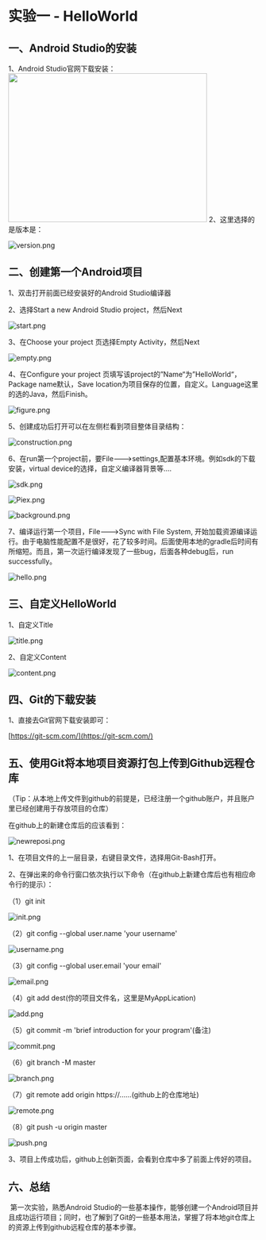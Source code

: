 # 实验一 - HelloWorld

## 一、Android Studio的安装

1、Android Studio官网下载安装：
<br/>
<img src="https://developer.android.google.cn/studio/" width="400" height="300">
2、这里选择的是版本是：

![version.png](https://i.loli.net/2020/10/06/x4bvahSpe9sDABd.png)

## 二、创建第一个Android项目

1、双击打开前面已经安装好的Android Studio编译器

2、选择Start a new Android Studio project，然后Next

![start.png](https://i.loli.net/2020/10/06/SJvCbnkrIy4VXcD.png)

3、在Choose your project 页选择Empty Activity，然后Next

![empty.png](https://i.loli.net/2020/10/06/HO7EULCmiVl98PM.png)

4、在Configure your project 页填写该project的”Name“为”HelloWorld“，Package name默认，Save location为项目保存的位置，自定义。Language这里的选的Java，然后Finish。

![figure.png](https://i.loli.net/2020/10/06/Xxvd5T7wE2Rtzfb.png)

5、创建成功后打开可以在左侧栏看到项目整体目录结构：

![construction.png](https://i.loli.net/2020/10/06/qXnuRlGvgBz5yS8.png)

6、在run第一个project前，要File--->settings,配置基本环境。例如sdk的下载安装，virtual device的选择，自定义编译器背景等....

![sdk.png](https://i.loli.net/2020/10/06/sCP7OAGR1DuKhxk.png)

![Piex.png](https://i.loli.net/2020/10/06/1Hip43RMmAgGQvW.png)

![background.png](https://i.loli.net/2020/10/06/RF3LW6w2AnHheXi.png)



7、编译运行第一个项目，File--->Sync with File System, 开始加载资源编译运行。由于电脑性能配置不是很好，花了较多时间。后面使用本地的gradle后时间有所缩短。而且，第一次运行编译发现了一些bug，后面各种debug后，run successfully。

![hello.png](https://i.loli.net/2020/10/06/7HugQajdGUJZEOc.png)

## 三、自定义HelloWorld

1、自定义Title

![title.png](https://i.loli.net/2020/10/06/aD9KCwMLkQdgi3f.png)

2、自定义Content

![content.png](https://i.loli.net/2020/10/06/ysKzCBeE93f4Adg.png)

## 四、Git的下载安装

1、直接去Git官网下载安装即可：

[https://git-scm.com/](https://git-scm.com/)

## 五、使用Git将本地项目资源打包上传到Github远程仓库

（Tip：从本地上传文件到github的前提是，已经注册一个github账户，并且账户里已经创建用于存放项目的仓库）

在github上的新建仓库后的应该看到：

![newreposi.png](https://i.loli.net/2020/10/06/1gn4cZ7Q2GB3kWD.png)

1、在项目文件的上一层目录，右键目录文件，选择用Git-Bash打开。

2、在弹出来的命令行窗口依次执行以下命令（在github上新建仓库后也有相应命令行的提示）：

（1）git init 

![init.png](https://i.loli.net/2020/10/06/QEC2s6VlkgA5u9W.png)

（2）git config --global user.name 'your username'

![username.png](https://i.loli.net/2020/10/06/yVefZGK6Tw4vFjY.png)

（3）git config --global user.email 'your email'

![email.png](https://i.loli.net/2020/10/06/PoJECKF1QmB9sgI.png)

（4）git add dest(你的项目文件名，这里是MyAppLication)

![add.png](https://i.loli.net/2020/10/06/rq6Sxt8loMQu2fE.png)

（5）git commit -m 'brief introduction for your program'(备注)

![commit.png](https://i.loli.net/2020/10/06/VUWrxzL4SAvbcEg.png)

（6）git branch -M master

![branch.png](https://i.loli.net/2020/10/06/mgI5AFs6Oe3hWYa.png)

（7）git remote add origin https://......(github上的仓库地址)

![remote.png](https://i.loli.net/2020/10/06/eTC62g83scyOSzM.png)

（8）git push -u origin master

![push.png](https://i.loli.net/2020/10/06/DN5gQUuB9MRjECf.png)

3、项目上传成功后，github上创新页面，会看到仓库中多了前面上传好的项目。

## 六、总结

​		第一次实验，熟悉Android Studio的一些基本操作，能够创建一个Android项目并且成功运行项目；同时，也了解到了Git的一些基本用法，掌握了将本地git仓库上的资源上传到github远程仓库的基本步骤。
